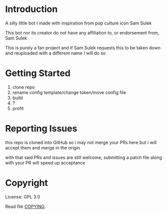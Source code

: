 # Introduction 
A silly little bot I made with inspiration from pop culture icon Sam Sulek

This bot nor its creator do not have any affiliation to, or endorsement from, Sam Sulek

This is purely a fan project and if Sam Sulek requests this to be taken down and reuploaded with a different name I will do so

# Getting Started
1.	clone repo
2.	rename config template/change token/move config file
3.	build
4.	?
5.  profit

# Reporting Issues
this repo is cloned into GitHub so i may not merge your PRs here but i will accept them and merge in the origin

with that said PRs and issues are still welcome, submitting a patch file along with your PR will speed up acceptance

# Copyright
License: GPL 3.0

Read file [COPYING](COPYING).